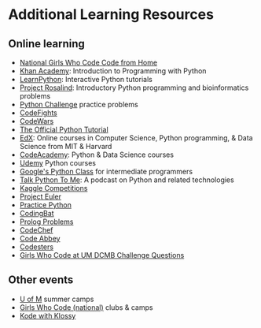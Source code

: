 # Additional Learning Resources

## Online learning

- [National Girls Who Code Code from Home](https://girlswhocode.com/code-at-home/)
- [Khan Academy](https://alison.com/course/introduction-to-programming-with-python): Introduction to Programming with Python
- [LearnPython](https://www.learnpython.org/): Interactive Python tutorials
- [Project Rosalind](http://rosalind.info/problems/locations/): Introductory Python programming and bioinformatics problems
- [Python Challenge](http://www.pythonchallenge.com/) practice problems
- [CodeFights](https://codefights.com)
- [CodeWars](https://www.codewars.com)
- [The Official Python Tutorial](https://docs.python.org/3/tutorial/index.html)
- [EdX](https://www.edx.org/learn/python): Online courses in Computer Science, Python programming, & Data Science from MIT & Harvard
- [CodeAcademy](https://www.codecademy.com/): Python & Data Science courses
- [Udemy](https://www.udemy.com/courses/search/?q=python%20programming&src=sac&kw=python&price=price-free&p=1) Python courses
- [Google's Python Class](https://developers.google.com/edu/python/) for intermediate programmers
- [Talk Python To Me](https://talkpython.fm/): A podcast on Python and related technologies
- [Kaggle Competitions](https://www.kaggle.com/competitions)
- [Project Euler](https://projecteuler.net)
- [Practice Python](https://www.practicepython.org/)
- [CodingBat](http://codingbat.com/python)
- [Prolog Problems](https://sites.google.com/site/prologsite/prolog-problems)
- [CodeChef](https://www.codechef.com/)
- [Code Abbey](http://www.codeabbey.com/)
- [Codesters](https://www.codesters.com/)
- [Girls Who Code at UM DCMB Challenge Questions](https://github.com/GWC-DCMB/challengeQuestions)

## Other events

- [U of M](https://lsa.umich.edu/wise/k-12-students-families/summer-camps.html) summer camps
- [Girls Who Code (national)](https://girlswhocode.com/locations/) clubs & camps
- [Kode with Klossy](https://www.kodewithklossy.com)
